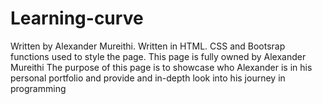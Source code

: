 # Learning-curve
Written by Alexander Mureithi.
Written in HTML.
CSS and Bootsrap functions used to style the page.
This page is fully owned by Alexander Mureithi
The purpose of this page is to showcase who Alexander is in his personal portfolio and provide and in-depth look into his journey in programming
